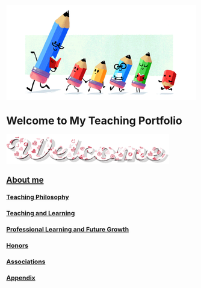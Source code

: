 <img src="teacher-gif.gif" align="center"/>

# Welcome to My Teaching Portfolio

<img src="welcome-19.gif" align="center"/>

## [About me](#about-mesample-projectaboutmd)

### [Teaching Philosophy](#teaching-philosophy-1)

### [Teaching and Learning](#teaching-and-learning-1)

### [Professional Learning and Future Growth](#professional-learning-and-future-growth-1)
  
### [Honors](#honors-1)
  
### [Associations](#associations-1)

### [Appendix](#appendix-1)


